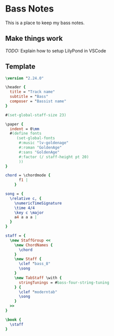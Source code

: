 # Bass Notes

This is a place to keep my bass notes.

## Make things work

_TODO:_ Explain how to setup LilyPond in VSCode

## Template

```LilyPond
\version "2.24.0"

\header {
  title = "Track name"
  subtitle = "Bass"
  composer = "Bassist name"
}

#(set-global-staff-size 23)

\paper {
  indent = 0\mm
  #(define fonts
     (set-global-fonts
      #:music "lv-goldenage"
      #:roman "GoldenAge"
      #:sans "GoldenAge"
      #:factor (/ staff-height pt 20)
      ))
}

chord = \chordmode {
      f1 |
    }

song = {
  \relative c, {
    \numericTimeSignature
    \time 4/4
    \key c \major
    a4 a a a |
  }
}

staff = {
  \new StaffGroup <<
    \new ChordNames {
      \chord
    }
    \new Staff {
      \clef "bass_8"
      \song
    }
    \new TabStaff \with {
      stringTunings = #bass-four-string-tuning
    } {
      \clef "moderntab"
      \song
    }
  >>
}

\book {
  \staff
}
```
